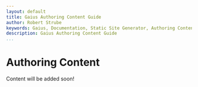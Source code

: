 ```yaml
---
layout: default
title: Gaius Authoring Content Guide
author: Robert Strube
keywords: Gaius, Documentation, Static Site Generator, Authoring Content
description: Gaius Authoring Content Guide
...
```


# Authoring Content

Content will be added soon!